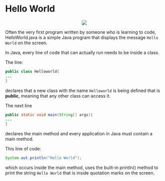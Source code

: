 # Hello World

<p align="center">
  <img src="https://miro.medium.com/max/512/1*jB76MLZjiNhGSQQvxm7LSQ.gif">
</p>

Often the very first program written by someone who is learning to code, HelloWorld.java is a simple Java program that displays the message ```Hello World``` on the screen.

In Java, every line of code that can actually run needs to be inside a class.

The line:
```java 
public class Helloworld{
...
}
``` 
declares that a new class with the name ```Helloworld``` is being defined that is **public**, meaning that any other class can access it.

The next line
```java 
public static void main(String[] args){
...
}
```
declares the main method and every application in Java must contain a main method.

This line of code:
```java
System.out.println("Hello World");
```

 which occurs inside the main method, uses the built-in println() method to print the string ```Hello World``` that is inside quotation marks on the screen.

